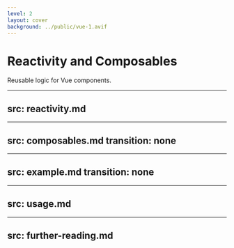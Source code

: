 ```yaml
---
level: 2
layout: cover
background: ../public/vue-1.avif
---
```


# Reactivity and Composables

Reusable logic for Vue components.


---
src: reactivity.md
---


---
src: composables.md
transition: none
---


---
src: example.md
transition: none
---


---
src: usage.md
---


---
src: further-reading.md
---
